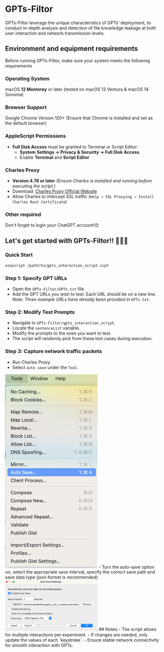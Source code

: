# GPTs-Filtor
GPTs-Filtor leverage the unique characteristics of GPTs’ deployment, to conduct in-depth analysis and detection of file knowledge leakage at both user interaction and network transmission levels.

## Environment and equipment requirements
Before running GPTs-Filtor, make sure your system meets the following requirements
### Operating System
macOS **12 Monterey** or later (tested on macOS 13 Ventura & macOS 14 Sonoma)
### Browser Support
Google Chrome Version 120+ (Ensure that Chrome is installed and set as the default browser)
### AppleScript Permissions
- **Full Disk Access** must be granted to Terminal or Script Editor:
  - **System Settings → Privacy & Security → Full Disk Access**  
  - Enable **Terminal** and **Script Editor** 
### Charles Proxy
- **Version 4.76 or later** *(Ensure Charles is installed and running before executing the script.)*
- Download: [Charles Proxy Official Website](https://www.charlesproxy.com/download/latest-release/)
- Allow Charles to intercept SSL traffic (`Help → SSL Proxying → Install Charles Root Certificate`)

### Other required
Don't forget to login your ChatGPT account!😊

## Let's get started with GPTs-Filtor!! 🚀🚀🚀
### Quick Start
```bash
osascript /path/to/gpts_interaction_script.scpt
```
### Step 1: Specify GPT URLs
- Open the `GPTs-Filtor/GPTs.txt` file.
- Add the GPT URLs you wish to test. Each URL should be on a new line.
  *Note: Three example URLs have already been provided in `GPTs.txt`.*

### Step 2: Modify Test Prompts
- Navigate to `GPTs-Filtor/gpts_interaction_script`.
- Locate the `sentenceList` variable.
- Modify the prompts to the ones you want to test.
- The script will randomly pick from these test cases during execution.


### Step 3: Capture network traffic packets
- Run Charles Proxy.
- Select `auto save` under the `Tool`.
<img src="https://github.com/UQ-Trust-Lab/GPTs-Filtor/blob/main/assets/tool.png" width="300px">
- Turn the auto-save option on, select the appropriate save interval, specify the correct save path and save data type (json format is recommended)
<img src="https://github.com/UQ-Trust-Lab/GPTs-Filtor/blob/main/assets/auto_save.png" width="300px">
## Notes
- The script allows for multiple interactions per experiment.
- If changes are needed, only update the values of each `keystroke`.
- Ensure stable network connectivity for smooth interaction with GPTs.
